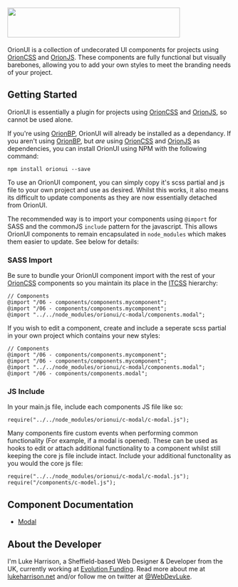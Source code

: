 <h1>
	 <img height="67" width="387" src="https://cdn.rawgit.com/WebDevLuke/OrionUI/master/misc/orionui-logo.svg">
</h1>

OrionUI is a collection of undecorated UI components for projects using [OrionCSS](https://github.com/WebDevLuke/OrionCSS) and [OrionJS](https://github.com/WebDevLuke/OrionJS). These components are fully functional but visually barebones, allowing you to add your own styles to meet the branding needs of your project.

## Getting Started

OrionUI is essentially a plugin for projects using [OrionCSS](https://github.com/WebDevLuke/OrionCSS) and [OrionJS](https://github.com/WebDevLuke/OrionJS), so cannot be used alone.

If you're using [OrionBP](https://github.com/WebDevLuke/OrionBP), OrionUI will already be installed as a dependancy. If you aren't using [OrionBP](https://github.com/WebDevLuke/OrionBP), but *are* using [OrionCSS](https://github.com/WebDevLuke/OrionCSS) and [OrionJS](https://github.com/WebDevLuke/OrionJS) as dependencies, you can install OrionUI using NPM with the following command:

```
npm install orionui --save
```

To use an OrionUI component, you can simply copy it's scss partial and js file to your own project and use as desired. Whilst this works, it also means its difficult to update components as they are now essentially detached from OrionUI.

The recommended way is to import your components using `@import` for SASS and the commonJS `include` pattern for the javascript. This allows OrionUI components to remain encapsulated in `node_modules` which makes them easier to update. See below for details:

### SASS Import
Be sure to bundle your OrionUI component import with the rest of your [OrionCSS](https://github.com/WebDevLuke/OrionCSS) components so you maintain its place in the [ITCSS](http://www.creativebloq.com/web-design/manage-large-css-projects-itcss-101517528) hierarchy:

```
// Components
@import "/06 - components/components.mycomponent";
@import "/06 - components/components.mycomponent";
@import "../../node_modules/orionui/c-modal/components.modal";
```

If you wish to edit a component, create and include a seperate scss partial in your own project which contains your new styles:

```
// Components
@import "/06 - components/components.mycomponent";
@import "/06 - components/components.mycomponent";
@import "../../node_modules/orionui/c-modal/components.modal";
@import "/06 - components/components.modal";
``` 

### JS Include
In your main.js file, include each components JS file like so:

```
require("../../node_modules/orionui/c-modal/c-modal.js");
```

Many components fire custom events when performing common functionality (For example, if a modal is opened). These can be used as hooks to edit or attach additional functionality to a component whilst still keeping the core js file include intact. Include your additional functonality as you would the core js file:

```
require("../../node_modules/orionui/c-modal/c-modal.js");
require("/components/c-model.js");
```

## Component Documentation
- [Modal](README.md)

## About the Developer
I'm Luke Harrison, a Sheffield-based Web Designer &amp; Developer from the UK, currently working at [Evolution Funding](https://github.com/EvolutionFunding). Read more about me at [lukeharrison.net](http://www.lukeharrison.net) and/or follow me on twitter at [@WebDevLuke](https://twitter.com/WebDevLuke).